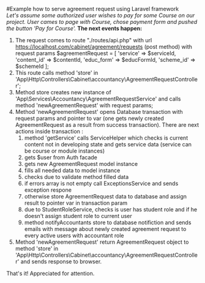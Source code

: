#Example how to serve agreement request using Laravel framework<br>
_Let's assume some authorized user wishes to pay for some Course on our project._
_User cames to page with Course, chose payment form and pushed the button 'Pay for Course'._
__The next events happen:__
1. The request comes to route "./routes/api.php"
	with url https://localhost.com/cabinet/agreement/requests (post method)
	with request params $agreementRequest = [
		'service' => $serviceId,
		'content_id' => $contentId,
		'educ_form' => $educFormId,
		'scheme_id' => $schemeId
	];
1. This route calls method 'store' in 'App\Http\Controllers\Cabinet\accountancy\AgreementRequestController';
1. Method store creates new instance of 'App\Services\Accountancy\AgreementRequestService' and calls method 'newAgreementRequest'
	with request params;
1. Method 'newAgreementRequest' opens Database transaction with request params and pointer to var
	(one gets newly created AgreementRequest as a result from success transaction).
	There are next actions inside transaction :
	1. method 'getService' calls ServiceHelper which checks is current content not in developing state
		and gets service data (service can be course or module instances)
	1. gets $user from Auth facade
	1. gets new AgreementRequest model instance
	1. fills all needed data to model instance
	1. checks due to validate method filled data
	1. if errors array is not empty call ExceptionsService and sends exception respone
	1. otherwise store AgreementRequest data to database and assign result to pointer var in transaction param
	1. due to StudentRoleService, checks is user has student role and if he doesn't assign student role to current user
	1. method notifyAccountants store to database notifiction and sends emails with message about newly created agreement request
		to every active users with accountant role
1. Method 'newAgreementRequest' return AgreementRequest object to method 'store' in 'App\Http\Controllers\Cabinet\accountancy\AgreementRequestController' and sends response to browser.

That's it! Appreciated for attention.
	
